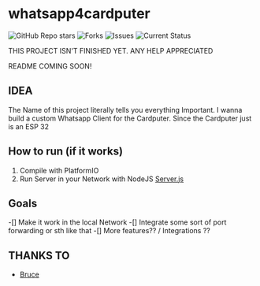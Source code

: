 # whatsapp4cardputer
![GitHub Repo stars](https://img.shields.io/github/stars/bjarnewp/whatsapp4cardputer?style=plastic)
![Forks](https://img.shields.io/github/forks/bjarnepw/whatsapp4cardputer?style=plastic)
![Issues](https://img.shields.io/github/issues/bjarnepw/whatsapp4cardputer?style=plastic)
![Current Status](https://img.shields.io/badge/STATUS:-NOT_COMPILABLE-red?style=plastic)

THIS PROJECT ISN'T FINISHED YET. ANY HELP APPRECIATED

README COMING SOON!

## IDEA
The Name of this project literally tells you everything Important. I wanna build a custom Whatsapp Client for the Cardputer. Since the Cardputer just is an ESP 32

## How to run (if it works)

1. Compile with PlatformIO 
2. Run Server in your Network with NodeJS [Server.js](./server/server.js)

## Goals
-[] Make it work in the local Network
-[] Integrate some sort of port forwarding or sth like that 
-[] More features?? / Integrations ?? 

## THANKS TO
- [Bruce](https://github.com/pr3y/Bruce)
